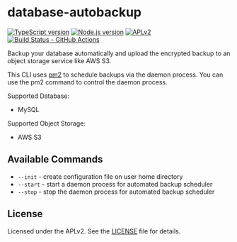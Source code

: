 # database-autobackup

[![TypeScript version][ts-badge]][typescript-4-6]
[![Node.js version][nodejs-badge]][nodejs]
[![APLv2][license-badge]][license]
[![Build Status - GitHub Actions][gha-badge]][gha-ci]

Backup your database automatically and upload the encrypted backup to an object storage service like AWS S3.

This CLI uses [pm2] to schedule backups via the daemon process. You can use the pm2 command to control the daemon process.

Supported Database:
- MySQL

Supported Object Storage:
- AWS S3

## Available Commands

- `--init` - create configuration file on user home directory
- `--start` - start a daemon process for automated backup scheduler 
- `--stop` - stop the daemon process for automated backup scheduler

## License

Licensed under the APLv2. See the [LICENSE](https://github.com/leotj/database-autobackup/blob/main/LICENSE) file for details.

[ts-badge]: https://img.shields.io/badge/TypeScript-4.6-blue.svg
[nodejs-badge]: https://img.shields.io/badge/Node.js->=%2016.13-blue.svg
[nodejs]: https://nodejs.org/dist/latest-v14.x/docs/api/
[gha-badge]: https://github.com/leotj/database-autobackup/actions/workflows/nodejs.yml/badge.svg
[gha-ci]: https://github.com/leotj/database-autobackup/blob/main/.github/workflows/nodejs.yml
[typescript]: https://www.typescriptlang.org/
[typescript-4-6]: https://devblogs.microsoft.com/typescript/announcing-typescript-4-6/
[license-badge]: https://img.shields.io/badge/license-APLv2-blue.svg
[license]: https://github.com/leotj/database-autobackup/blob/main/LICENSE
[pm2]: https://www.npmjs.com/package/pm2